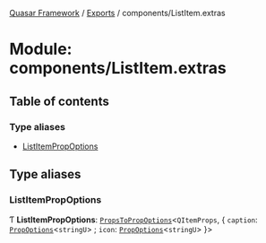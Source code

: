 [Quasar Framework](../index.md) / [Exports](../modules.md) / components/ListItem.extras

# Module: components/ListItem.extras

## Table of contents

### Type aliases

- [ListItemPropOptions](components_ListItem_extras.md#listitempropoptions)

## Type aliases

### ListItemPropOptions

Ƭ **ListItemPropOptions**: [`PropsToPropOptions`](components_api.md#propstopropoptions)<`QItemProps`, { `caption`: [`PropOptions`](../interfaces/components_api.PropOptions.md)<`stringU`\> ; `icon`: [`PropOptions`](../interfaces/components_api.PropOptions.md)<`stringU`\>  }\>

